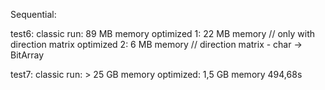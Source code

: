 Sequential:

  test6:
    classic run: 89 MB memory
    optimized 1: 22 MB memory  // only with direction matrix
    optimized 2: 6 MB memory   // direction matrix - char -> BitArray

  test7:
    classic run: > 25 GB memory
    optimized: 1,5 GB memory
               494,68s
